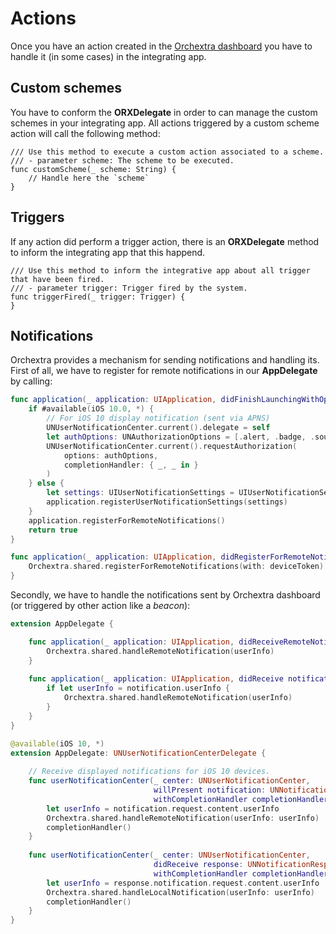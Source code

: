# Actions

Once you have an action created in the [Orchextra dashboard](https://dashboard.orchextra.io) you have to handle it (in some cases) in the integrating app. 

## Custom schemes

You have to conform the **ORXDelegate** in order to can manage the custom schemes in your integrating app. All actions triggered by a custom scheme action will call the following method:

```
/// Use this method to execute a custom action associated to a scheme. 
/// - parameter scheme: The scheme to be executed.
func customScheme(_ scheme: String) {
	// Handle here the `scheme`
}
```

## Triggers

If any action did perform a trigger action, there is an **ORXDelegate** method to inform the integrating app that this happend.

```
/// Use this method to inform the integrative app about all trigger that have been fired.
/// - parameter trigger: Trigger fired by the system.
func triggerFired(_ trigger: Trigger) {
}
```

## Notifications

Orchextra provides a mechanism for sending notifications and handling its. First of all, we have to register for remote notifications in our **AppDelegate** by calling: 

```swift
func application(_ application: UIApplication, didFinishLaunchingWithOptions launchOptions: [UIApplicationLaunchOptionsKey: Any]?) -> Bool {
	if #available(iOS 10.0, *) {
        // For iOS 10 display notification (sent via APNS)
        UNUserNotificationCenter.current().delegate = self
        let authOptions: UNAuthorizationOptions = [.alert, .badge, .sound]
        UNUserNotificationCenter.current().requestAuthorization(
            options: authOptions,
            completionHandler: { _, _ in }
        )
    } else {
        let settings: UIUserNotificationSettings = UIUserNotificationSettings(types: [.alert, .badge, .sound], categories: nil)
        application.registerUserNotificationSettings(settings)
    }
    application.registerForRemoteNotifications()
	return true
}

func application(_ application: UIApplication, didRegisterForRemoteNotificationsWithDeviceToken deviceToken: Data) {
    Orchextra.shared.registerForRemoteNotifications(with: deviceToken)
}
```

Secondly, we have to handle the notifications sent by Orchextra dashboard (or triggered by other action like a *beacon*):

```swift
extension AppDelegate {

    func application(_ application: UIApplication, didReceiveRemoteNotification userInfo: [AnyHashable: Any]) {
        Orchextra.shared.handleRemoteNotification(userInfo)
    }
    
	func application(_ application: UIApplication, didReceive notification: UILocalNotification) {
		if let userInfo = notification.userInfo {
        	Orchextra.shared.handleRemoteNotification(userInfo)
	 	}
    }
}

@available(iOS 10, *)
extension AppDelegate: UNUserNotificationCenterDelegate {
    
    // Receive displayed notifications for iOS 10 devices.
    func userNotificationCenter(_ center: UNUserNotificationCenter,
                                willPresent notification: UNNotification,
                                withCompletionHandler completionHandler: @escaping (UNNotificationPresentationOptions) -> Void) {
        let userInfo = notification.request.content.userInfo
        Orchextra.shared.handleRemoteNotification(userInfo: userInfo)
        completionHandler()
    }
    
    func userNotificationCenter(_ center: UNUserNotificationCenter,
                                didReceive response: UNNotificationResponse,
                                withCompletionHandler completionHandler: @escaping () -> Void) {
        let userInfo = response.notification.request.content.userInfo
        Orchextra.shared.handleLocalNotification(userInfo: userInfo)
        completionHandler()
    }
}
```